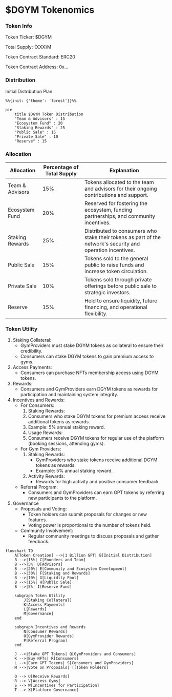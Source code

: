 # $DGYM Tokenomics

### Token Info

Token Ticker: $DGYM

Total Supply: {XXX}M

Token Contract Standard: ERC20

Token Contract Address: 0x...

### Distribution

Initial Distribution Plan:

&#x20;

```mermaid
%%{init: {'theme': 'forest'}}%%

pie
    title $DGYM Token Distribution
    "Team & Advisors" : 15
    "Ecosystem Fund" : 20
    "Staking Rewards" : 25
    "Public Sale" : 15
    "Private Sale" : 10
    "Reserve" : 15
```

### Allocation

| Allocation         | Percentage of Total Supply | Explanation                                         |
|--------------------|----------------------------|-----------------------------------------------------|
| Team & Advisors    | 15%                        | Tokens allocated to the team and advisors for their ongoing contributions and support. |
| Ecosystem Fund     | 20%                        | Reserved for fostering the ecosystem, funding partnerships, and community incentives. |
| Staking Rewards    | 25%                        | Distributed to consumers who stake their tokens as part of the network's security and operation incentives. |
| Public Sale        | 15%                        | Tokens sold to the general public to raise funds and increase token circulation. |
| Private Sale       | 10%                        | Tokens sold through private offerings before public sale to strategic investors. |
| Reserve            | 15%                        | Held to ensure liquidity, future financing, and operational flexibility. |

### Token Utility

1. Staking Collateral:
   * GymProviders must stake DGYM tokens as collateral to ensure their credibility.
   * Consumers can stake DGYM tokens to gain premium access to gyms.
2. Access Payments:
   * Consumers can purchase NFTs membership access using DGYM tokens.
3. Rewards:
   * Consumers and GymProviders earn DGYM tokens as rewards for participation and maintaining system integrity.
4. Incentives and Rewards:
   * For Consumers:
     1. Staking Rewards:
     2. Consumers who stake DGYM tokens for premium access receive additional tokens as rewards.
     3. Example: 5% annual staking reward.
     4. Usage Rewards:
     5. Consumers receive DGYM tokens for regular use of the platform (booking sessions, attending gyms).
   * For Gym Providers:
     1. Staking Rewards:
        * GymProviders who stake tokens receive additional DGYM tokens as rewards.
        * Example: 5% annual staking reward.
     2. Activity Rewards:
        * Rewards for high activity and positive consumer feedback.
   * Referral Program:
     * Consumers and GymProviders can earn GPT tokens by referring new participants to the platform.
5. Governance
   * Proposals and Voting:
     * Token holders can submit proposals for changes or new features.
     * Voting power is proportional to the number of tokens held.
   * Community Involvement:
     * Regular community meetings to discuss proposals and gather feedback.

```mermaid
flowchart TD
    A[Token Creation] -->|1 Billion GPT| B[Initial Distribution]
    B -->|15%| C[Founders and Team]
    B -->|5%| D[Advisors]
    B -->|20%| E[Community and Ecosystem Development]
    B -->|30%| F[Staking and Rewards]
    B -->|10%| G[Liquidity Pool]
    B -->|15%| H[Public Sale]
    B -->|5%| I[Reserve Fund]

    subgraph Token Utility
        J[Staking Collateral]
        K[Access Payments]
        L[Rewards]
        M[Governance]
    end

    subgraph Incentives and Rewards
        N[Consumer Rewards]
        O[GymProvider Rewards]
        P[Referral Program]
    end

    J -->|Stake GPT Tokens| Q[GymProviders and Consumers]
    K -->|Buy NFTs| R[Consumers]
    L -->|Earn GPT Tokens| S[Consumers and GymProviders]
    M -->|Vote on Proposals| T[Token Holders]

    Q --> U[Receive Rewards]
    R --> V[Access Gyms]
    S --> W[Incentives for Participation]
    T --> X[Platform Governance]

```

